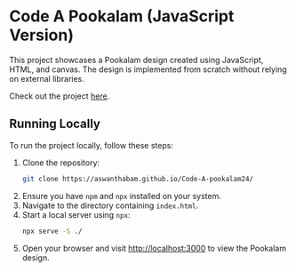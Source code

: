 # Code A Pookalam (JavaScript Version)

This project showcases a Pookalam design created using JavaScript, HTML, and canvas. The design is implemented from scratch without relying on external libraries.

Check out the project [here](https://aswanthabam.github.io/Code-A-pookalam24/).
## Running Locally

To run the project locally, follow these steps:

1. Clone the repository:
   ```bash
   git clone https://aswanthabam.github.io/Code-A-pookalam24/
   ```
2. Ensure you have `npm` and `npx` installed on your system.
3. Navigate to the directory containing `index.html`.
4. Start a local server using `npx`:
   ```bash
   npx serve -S ./
   ```
5. Open your browser and visit [http://localhost:3000](http://localhost:3000) to view the Pookalam design.
